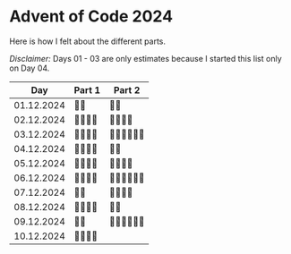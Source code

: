 # Advent of Code 2024

Here is how I felt about the different parts.

_Disclaimer:_ Days 01 - 03 are only estimates because I started this list only on Day 04.

| Day | Part 1 | Part 2 |
| --- | ------ | ------ |
| 01.12.2024 | 🎅🏼 | 🎅🏼 |
| 02.12.2024 | 🎅🏼🎅🏼 | 🎅🏼🎅🏼 |
| 03.12.2024 | 🎅🏼🎅🏼 | 🎅🏼🎅🏼🎅🏼 |
| 04.12.2024 | 🎅🏼🎅🏼 | 🎅🏼 |
| 05.12.2024 | 🎅🏼🎅🏼 | 🎅🏼🎅🏼 |
| 06.12.2024 | 🎅🏼🎅🏼 | 🎅🏼🎅🏼🎅🏼 |
| 07.12.2024 | 🎅🏼 | 🎅🏼🎅🏼 |
| 08.12.2024 | 🎅🏼🎅🏼 | 🎅🏼 |
| 09.12.2024 | 🎅🏼 | 🎅🏼🎅🏼🎅🏼 |
| 10.12.2024 | 🎅🏼🎅🏼 |  |
